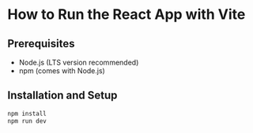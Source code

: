 # How to Run the React App with Vite

## Prerequisites

- Node.js (LTS version recommended)
- npm (comes with Node.js)

## Installation and Setup

```sh
npm install
npm run dev
